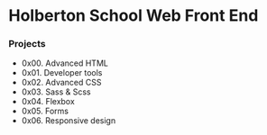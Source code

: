 # Holberton School Web Front End

### Projects

- 0x00. Advanced HTML
- 0x01. Developer tools
- 0x02. Advanced CSS
- 0x03. Sass & Scss
- 0x04. Flexbox
- 0x05. Forms
- 0x06. Responsive design
